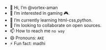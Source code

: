 - 👋 Hi, I’m @vortex-aman
- 👀 I’m interested in gaming 🎮.
- 🌱 I’m currently learning html-css,python.
- 💞️ I’m looking to collaborate on open sources.
- 📫 How to reach me ``no way``
- 😄 Pronouns: ``` AKE ```
- ⚡ Fun fact: madhi

<!---
vortex-aman/vortex-aman is a ✨ special ✨ repository because its `README.md` (this file) appears on your GitHub profile.
You can click the Preview link to take a look at your changes.
--->
